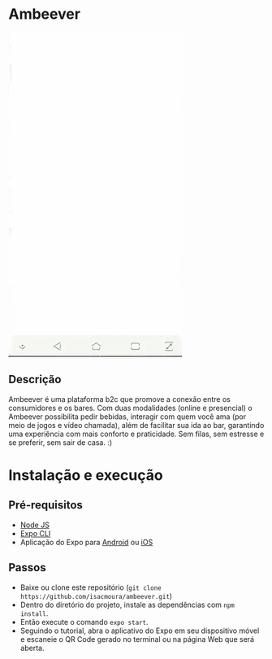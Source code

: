# Ambeever
![](readme.assets/app.gif)
## Descrição
Ambeever é uma plataforma b2c que promove a conexão entre os consumidores e os bares. Com duas modalidades (online e presencial) o Ambeever possibilita pedir bebidas, interagir com quem você ama (por meio de jogos e vídeo chamada), além de facilitar sua ida ao bar, garantindo uma experiência com mais conforto e praticidade. Sem filas, sem estresse e se preferir, sem sair de casa. :)

# Instalação e execução
## Pré-requisitos
- [Node JS](https://nodejs.org/en/download/)
- [Expo CLI](https://expo.io/)
- Aplicação do Expo para [Android](https://play.google.com/store/apps/details?id=host.exp.exponent&hl=pt_BR) ou [iOS](https://apps.apple.com/br/app/expo-client/id982107779)

## Passos
- Baixe ou clone este repositório (`git clone https://github.com/isacmoura/ambeever.git`)
- Dentro do diretório do projeto, instale as dependências com `npm install`.
- Então execute o comando `expo start`.
- Seguindo o tutorial, abra o aplicativo do Expo em seu dispositivo móvel e escaneie o QR Code gerado no terminal ou na página Web que será aberta.